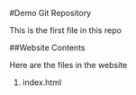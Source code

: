 #Demo Git Repository

This is the first file in this repo

##Website Contents

Here are the files in the website


1. index.html


